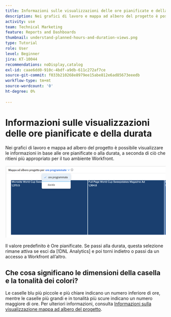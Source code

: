 ```yaml
---
title: Informazioni sulle visualizzazioni delle ore pianificate e della durata
description: Nei grafici di lavoro e mappa ad albero del progetto è possibile visualizzare le informazioni in base alle ore pianificate o alla durata.
activity: use
team: Technical Marketing
feature: Reports and Dashboards
thumbnail: understand-planned-hours-and-duration-views.png
type: Tutorial
role: User
level: Beginner
jira: KT-10044
recommendations: noDisplay,catalog
exl-id: caae6dd0-910c-4bdf-a9db-611c272af7ce
source-git-commit: f033b210268e8979ee15abe812e6ad85673eeedb
workflow-type: tm+mt
source-wordcount: '0'
ht-degree: 0%

---
```


# Informazioni sulle visualizzazioni delle ore pianificate e della durata

Nei grafici di lavoro e mappa ad albero del progetto è possibile visualizzare le informazioni in base alle ore pianificate o alla durata, a seconda di ciò che ritieni più appropriato per il tuo ambiente Workfront.

![Immagine che mostra la selezione delle ore pianificate anziché della durata](assets/section-1-5.png)



Il valore predefinito è Ore pianificate. Se passi alla durata, questa selezione rimane attiva se esci da [!DNL Analytics] e poi torni indietro o passi da un accesso a Workfront all’altro.

## Che cosa significano le dimensioni della casella e la tonalità dei colori?

Le caselle blu più piccole e più chiare indicano un numero inferiore di ore, mentre le caselle più grandi e in tonalità più scure indicano un numero maggiore di ore. Per ulteriori informazioni, consulta [Informazioni sulla visualizzazione mappa ad albero del progetto](https://experienceleague.adobe.com/docs/workfront/using/reporting/enhanced-analytics/project-treemap-overview.html?lang=it).
